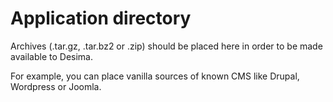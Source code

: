 Application directory
=====================

Archives (.tar.gz, .tar.bz2 or .zip) should be placed here in order to be made
available to Desima.

For example, you can place vanilla sources of known CMS like Drupal, Wordpress
or Joomla.
